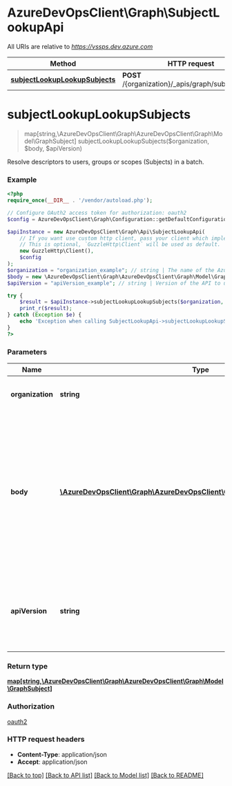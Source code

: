 # AzureDevOpsClient\Graph\SubjectLookupApi

All URIs are relative to *https://vssps.dev.azure.com*

Method | HTTP request | Description
------------- | ------------- | -------------
[**subjectLookupLookupSubjects**](SubjectLookupApi.md#subjectLookupLookupSubjects) | **POST** /{organization}/_apis/graph/subjectlookup | 


# **subjectLookupLookupSubjects**
> map[string,\AzureDevOpsClient\Graph\AzureDevOpsClient\Graph\Model\GraphSubject] subjectLookupLookupSubjects($organization, $body, $apiVersion)



Resolve descriptors to users, groups or scopes (Subjects) in a batch.

### Example
```php
<?php
require_once(__DIR__ . '/vendor/autoload.php');

// Configure OAuth2 access token for authorization: oauth2
$config = AzureDevOpsClient\Graph\Configuration::getDefaultConfiguration()->setAccessToken('YOUR_ACCESS_TOKEN');

$apiInstance = new AzureDevOpsClient\Graph\Api\SubjectLookupApi(
    // If you want use custom http client, pass your client which implements `GuzzleHttp\ClientInterface`.
    // This is optional, `GuzzleHttp\Client` will be used as default.
    new GuzzleHttp\Client(),
    $config
);
$organization = "organization_example"; // string | The name of the Azure DevOps organization.
$body = new \AzureDevOpsClient\Graph\AzureDevOpsClient\Graph\Model\GraphSubjectLookup(); // \AzureDevOpsClient\Graph\AzureDevOpsClient\Graph\Model\GraphSubjectLookup | A list of descriptors that specifies a subset of subjects to retrieve. Each descriptor uniquely identifies the subject across all instance scopes, but only at a single point in time.
$apiVersion = "apiVersion_example"; // string | Version of the API to use.  This should be set to '6.0-preview.1' to use this version of the api.

try {
    $result = $apiInstance->subjectLookupLookupSubjects($organization, $body, $apiVersion);
    print_r($result);
} catch (Exception $e) {
    echo 'Exception when calling SubjectLookupApi->subjectLookupLookupSubjects: ', $e->getMessage(), PHP_EOL;
}
?>
```

### Parameters

Name | Type | Description  | Notes
------------- | ------------- | ------------- | -------------
 **organization** | **string**| The name of the Azure DevOps organization. |
 **body** | [**\AzureDevOpsClient\Graph\AzureDevOpsClient\Graph\Model\GraphSubjectLookup**](../Model/GraphSubjectLookup.md)| A list of descriptors that specifies a subset of subjects to retrieve. Each descriptor uniquely identifies the subject across all instance scopes, but only at a single point in time. |
 **apiVersion** | **string**| Version of the API to use.  This should be set to &#39;6.0-preview.1&#39; to use this version of the api. |

### Return type

[**map[string,\AzureDevOpsClient\Graph\AzureDevOpsClient\Graph\Model\GraphSubject]**](../Model/GraphSubject.md)

### Authorization

[oauth2](../../README.md#oauth2)

### HTTP request headers

 - **Content-Type**: application/json
 - **Accept**: application/json

[[Back to top]](#) [[Back to API list]](../../README.md#documentation-for-api-endpoints) [[Back to Model list]](../../README.md#documentation-for-models) [[Back to README]](../../README.md)

